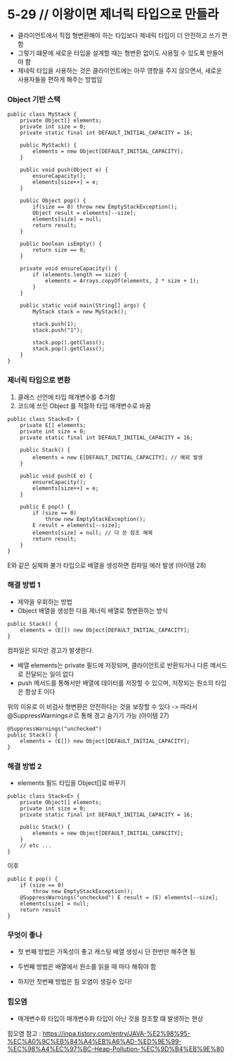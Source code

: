 # 5-29 // 이왕이면 제너릭 타입으로 만들라

- 클라이언트에서 직접 형변환해야 하는 타입보다 제네릭 타입이 더 안전하고 쓰기 편함
- 그렇기 떄문에 새로운 타입을 설계할 때는 형변환 없이도 사용헐 수 있도록 만들어야 함
- 제네릭 타입을 사용하는 것은 클라이언트에는 아무 영향을 주지 않으면서, 새로운 사용자들을 편하게 해주는 방법임


### Object 기반 스택
```
public class MyStack {
    private Object[] elements;
    private int size = 0;
    private static final int DEFAULT_INITIAL_CAPACITY = 16;

    public MyStack() {
        elements = new Object[DEFAULT_INITIAL_CAPACITY];
    }

    public void push(Object e) {
        ensureCapacity();
        elements[size++] = e;
    }

    public Object pop() {
        if(size == 0) throw new EmptyStackException();
        Object result = elements[--size];
        elements[size] = null;
        return result;
    }

    public boolean isEmpty() {
        return size == 0;
    }

    private void ensureCapacity() {
        if (elements.length == size) {
            elements = Arrays.copyOf(elements, 2 * size + 1);
        }
    }

    public static void main(String[] args) {
        MyStack stack = new MyStack();

        stack.push(1);
        stack.push("1");

        stack.pop().getClass();
        stack.pop().getClass();
    }
}
```

### 제너릭 타입으로 변환

1. 클래스 선언에 타입 매개변수를 추가함
2. 코드에 쓰인 Object 를 적절하 타입 매개변수로 바꿈

```
public class Stack<E> {
    private E[] elements;
    private int size = 0;
    private static final int DEFAULT_INITIAL_CAPACITY = 16;

    public Stack() {
        elements = new E[DEFAULT_INITIAL_CAPACITY]; // 예외 발생
    }

    public void push(E e) {
        ensureCapacity();
        elements[size++] = e;
    }

    public E pop() {
        if (size == 0)
            throw new EmptyStackException();
        E result = elements[--size];
        elements[size] = null; // 다 쓴 참조 해제
        return result;
    }
}
```
E와 같은 실체화 불가 타입으로 배열을 생성하면 컴파일 에러 발생 (아이템 28)

### 해결 방법 1

- 제약을 우회하는 방법
- Object 배열을 생성한 다음 제너릭 배열로 형변환하는 방식
```
public Stack() {
    elements = (E[]) new Object[DEFAULT_INITIAL_CAPACITY];
}
```
컴파일은 되지만 경고가 발생한다.

- 배열 elements는 private 필드에 저장되며, 클라이언트로 반환되거나 다른 메서드로 전달되는 일이 없다
- push 메서드를 통해서만 배열에 데이터를 저장할 수 있으며, 저장되는 원소의 타입은 항상 E 이다

위의 이유로 이 비검사 형변환은 안전하다는 것을 보장할 수 있다
-> 따라서 @SuppressWarningsㄹ르 통해 경고 숨기기 가능 (아이템 27)

```
@SuppressWarnings("unchecked")
public Stack() {
    elements = (E[]) new Object[DEFAULT_INITIAL_CAPACITY];
}
```

### 해결 방법 2
- elements 필드 타입을 Object[]로 바꾸기

```
public class Stack<E> {
    private Object[] elements;
    private int size = 0;
    private static final int DEFAULT_INITIAL_CAPACITY = 16;

    public Stack() {
        elements = new Object[DEFAULT_INITIAL_CAPACITY];
    }
	// etc ...
}
```
이후

```
public E pop() {
    if (size == 0)
        throw new EmptyStackException();
    @SuppressWarnings("unchecked") E result = (E) elements[--size];
    elements[size] = null;
    return result
}
```

### 무엇이 좋나

- 첫 번째 방법은 가독성이 좋고 캐스팅 배열 생성시 단 한번만 해주면 됨
- 두번째 방법은 배열에서 원소를 읽을 때 마다 해줘야 함

- 하지만 첫번째 방법은 힘 오염이 생길수 있다!

### 힘오염
- 매개변수화 타입이 매개변수화 타입이 아닌 것을 참조할 떄 발생하는 현상


힙오염 참고 : https://inpa.tistory.com/entry/JAVA-%E2%98%95-%EC%A0%9C%EB%84%A4%EB%A6%AD-%ED%9E%99-%EC%98%A4%EC%97%BC-Heap-Pollution-%EC%9D%B4%EB%9E%80